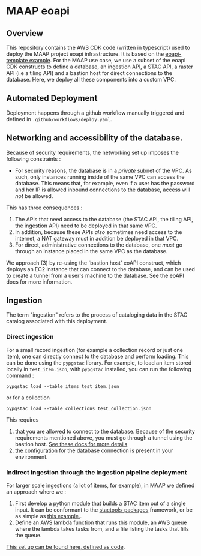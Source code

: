 # MAAP eoapi

## Overview

This repository contains the AWS CDK code (written in typescript) used to deploy the MAAP project eoapi infrastructure. It is based on the [eoapi-template example](https://github.com/developmentseed/eoapi-template). For the MAAP use case, we use a subset of the eoapi CDK constructs to define a database, an ingestion API, a STAC API, a raster API (i.e a tiling API) and a bastion host for direct connections to the database. Here, we deploy all these components into a custom VPC. 

## Automated Deployment

Deployment happens through a github workflow manually triggered and defined in `.github/workflows/deploy.yaml`.

## Networking and accessibility of the database. 

Because of security requirements, the networking set up imposes the following constraints : 

- For security reasons, the database is in a _private_ subnet of the VPC. As such, only instances running inside of the same VPC can access the database. This means that, for example, even if a user has the password and her IP is allowed inbound connections to the database, access will _not_ be allowed. 

This has three consequences : 

1. The APIs that need access to the database (the STAC API, the tiling API, the ingestion API) need to be deployed in that same VPC. 
2. In addition, because these APIs _also_ sometimes need access to the internet, a NAT gateway must in addition be deployed in that VPC. 
3. For direct, administrative connections to the database, one _must_ go through an instance placed in the same VPC as the database. 

We approach (3) by re-using the 'bastion host' eoAPI construct, which deploys an EC2 instance that can connect to the database, and can be used to create a tunnel from a user's machine to the database. See the eoAPI docs for more information. 


## Ingestion

The term "ingestion" refers to the process of cataloging data in the STAC catalog associated with this deployment. 

### Direct ingestion

For a small record ingestion (for example a collection record or just one item), one can directly connect to the database and perform loading. This can be done using the `pypgstac` library. For example, to load an item stored locally in `test_item.json`, with `pypgstac` installed, you can run the following command : 

```
pypgstac load --table items test_item.json
```

or for a collection

```
pypgstac load --table collections test_collection.json
```

This requires 

1. that you are allowed to connect to the database. Because of the security requirements mentioned above, you must go through a tunnel using the bastion host. [See these docs for more details](https://developmentseed.org/eoapi-cdk/#bastionhost-)
2. [the configuration](https://stac-utils.github.io/pgstac/pypgstac/) for the database connection is present in your environment. 


### Indirect ingestion through the ingestion pipeline deployment

For larger scale ingestions (a lot of items, for example), in MAAP we defined an approach where we : 
1. First develop a python module that builds a STAC item out of a single input. It can be conformant to the [stactools-packages](https://github.com/stactools-packages) framework, or be as simple as [this example.](https://github.com/MAAP-Project/tri_seasonal_s1_sar_composites).
2. Define an AWS lambda function that runs this module, an AWS queue where the lambda takes tasks from, and a file listing the tasks that fills the queue. 

[This set up can be found here, defined as code](https://github.com/MAAP-Project/stac-pipeline).


